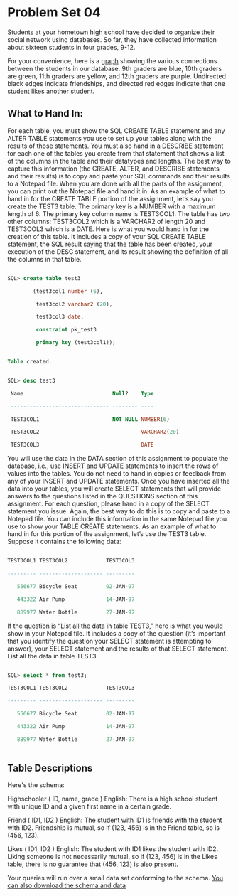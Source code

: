 Problem Set 04
==============

Students at your hometown high school have decided to organize their social network using databases. 
So far, they have collected information about sixteen students in four grades, 9-12. 

For your convenience, here is a [graph](https://github.com/krishnakumarraghu/New-Onboards-Training/blob/master/SQL/ProblemSet04/social.png) showing the various connections between the students in our database. 
9th graders are blue, 10th graders are green, 11th graders are yellow, and 12th graders are purple. 
Undirected black edges indicate friendships, and directed red edges indicate that one student likes another student.

What to Hand In:
---------------

For each table, you must show the SQL CREATE TABLE statement and any ALTER TABLE statements you use to set up your tables along with the results of those statements. You must also hand in a DESCRIBE statement for each one of the tables you create from that statement that shows a list of the columns in the table and their datatypes and lengths.
The best way to capture this information (the CREATE, ALTER, and DESCRIBE statements and their results) is to copy and paste your SQL commands and their results to a Notepad file. When you are done with all the parts of the assignment, you can print out the Notepad file and hand it in. As an example of what to hand in for the CREATE TABLE portion of the assignment, let’s say you create the TEST3 table. The primary key is a NUMBER with a maximum length of 6. The primary key column name is TEST3COL1. The table has two other columns: TEST3COL2 which is a VARCHAR2 of length 20 and TEST3COL3 which is a DATE.
Here is what you would hand in for the creation of this table. It includes a copy of your SQL CREATE TABLE statement, the SQL result saying that the table has been created, your execution of the DESC statement, and its result showing the definition of all the columns in that table.

```sql

SQL> create table test3

        (test3col1 number (6),

         test3col2 varchar2 (20),

         test3col3 date,

         constraint pk_test3

         primary key (test3col1));


Table created.

```


```sql

SQL> desc test3

 Name                            Null?    Type

 ------------------------------- -------- ----

 TEST3COL1                       NOT NULL NUMBER(6)

 TEST3COL2                                VARCHAR2(20)

 TEST3COL3                                DATE

```


You will use the data in the DATA section of this assignment to populate the database, i.e., use INSERT and UPDATE statements to insert the rows of values into the tables. You do not need to hand in copies or feedback from any of your INSERT and UPDATE statements. Once you have inserted all the data into your tables, you will create SELECT statements that will provide answers to the questions listed in the QUESTIONS section of this assignment. For each question, please hand in a copy of the SELECT statement you issue. Again, the best way to do this is to copy and paste to a Notepad file. You can include this information in the same Notepad file you use to show your TABLE CREATE statements.
As an example of what to hand in for this portion of the assignment, let’s use the TEST3 table. Suppose it contains the following data:

```sql

TEST3COL1 TEST3COL2            TEST3COL3

--------- -------------------- ---------

   556677 Bicycle Seat         02-JAN-97

   443322 Air Pump             14-JAN-97

   889977 Water Bottle         27-JAN-97

```

If the question is “List all the data in table TEST3,” here is what you would show in your Notepad file. It includes a copy of the question (it’s important that you identify the question your SELECT statement is attempting to answer), your SELECT statement and the results of that SELECT statement. List all the data in table TEST3.

```sql

SQL> select * from test3;

TEST3COL1 TEST3COL2            TEST3COL3

--------- -------------------- ---------

   556677 Bicycle Seat         02-JAN-97

   443322 Air Pump             14-JAN-97

   889977 Water Bottle         27-JAN-97
   
```

Table Descriptions
--------------------
Here's the schema: 

Highschooler ( ID, name, grade ) 
English: There is a high school student with unique ID and a given first name in a certain grade. 

Friend ( ID1, ID2 ) 
English: The student with ID1 is friends with the student with ID2. Friendship is mutual, so if (123, 456) is in the Friend table, so is (456, 123). 

Likes ( ID1, ID2 ) 
English: The student with ID1 likes the student with ID2. Liking someone is not necessarily mutual, so if (123, 456) is in the Likes table, there is no guarantee that (456, 123) is also present. 

Your queries will run over a small data set conforming to the schema. [You can also download the schema and data](https://s3-us-west-2.amazonaws.com/prod-c2g/db/Winter2013/files/social.sql)

